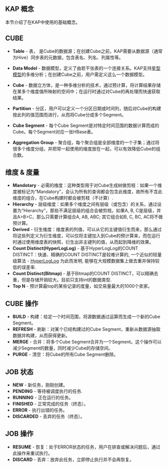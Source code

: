 ## KAP 概念

本节介绍了在KAP中使用的基础概念。

## CUBE
* __Table__ - 表， 是Cube的数据源；在创建Cube之前，KAP需要从数据源（通常为Hive）同步表的元数据，包含表名、列名、列属性等。

* __Data Model__ - 数据模型，定义了由若干张表的一个连接关系。KAP支持[星型模型](https://en.wikipedia.org/wiki/Star_schema)的多维分析；在创建Cube之前，用户需定义这么一个数据模型。

* __Cube__ - 数据立方体，是一种多维分析的技术，通过预计算，将计算结果存储在某多个维度值所映射的空间中；在运行时通过对Cube的再处理而快速获取结果。

* __Partition__ - 分区，用户可以定义一个分区日期或时间列，随后对Cube的构建按此列的值范围而进行，从而将Cube分成多个Segment。

* __Cube Segment__ - 每个Cube Segment是对特定时间范围的数据计算而成的Cube。每个Segment对应一张HBase表。

* __Aggregation Group__ - 聚合组，每个聚合组是全部维度的一个子集；通过将很多个维度分组，并把常一起使用的维度放在一起，可以有效降低Cube的组合数。

## 维度 & 度量
* __Mandotary__ - 必需的维度：这种类型用于对Cube生成树做剪枝：如果一个维度被标记为“Mandatory”，会认为所有的查询都会包含此维度，故所有不含此维度的组合，在Cube构建时都会被剪枝（不计算）.
* __Hierarchy__ - 层级维度：如果多个维度之间有层级（或包含）的关系，通过设置为“Hierarchy”，那些不满足层级的组合会被剪枝。如果A, B, C是层级，并且A>B>C，那么只需要计算组合A, AB, ABC; 其它组合如B, C, BC, AC将不做预计算。 
* __Derived__ - 衍生维度：维度表的列值，可以从它的主键值衍生而来，那么通过将这些列定义为衍生维度，可以仅将主键加入到Cube的预计算来，而在运行时通过使用维度表的快照，衍生出非主键列的值，从而起到降维的效果。
* __Count Distinct(HyperLogLog)__ - 基于HyperLogLog的COUNT DISTINCT：快速、精确的COUNT DISTINCT是较难计算的, 一个近似的轻量级算法 - [HyperLogLog](https://en.wikipedia.org/wiki/HyperLogLog) 为此而发明, 能够在大规模数据集上做去重并保持较低的误差率. 
* __Count Distinct(Bitmap)__ - 基于Bitmap的COUNT DISTINCT，可以精确去重，但是存储开销较大。目前只支持int的数据类型.
* __Top N__ - 预计算最top的某些记录的度量，如交易量最大的1000个卖家。

## CUBE 操作
* __BUILD__ - 构建：给定一个时间范围，将源数据通过运算而生成一个新的Cube Segment。
* __REFRESH__ - 刷新：对某个已经构建过的Cube Segment，重新从数据源抽取数据并构建，从而获得更新。
* __MERGE__ - 合并：将多个Cube Segment合并为一个Segment。这个操作可以减少Segment的数量，同时减少Cube的存储空间。
* __PURGE__ - 清空：将Cube的所有Cube Segment删除。

## JOB 状态
* __NEW__ - 新任务，刚刚创建。
* __PENDING__ - 等待被调度执行的任务.
* __RUNNING__ - 正在运行的任务。
* __FINISHED__ - 正常完成的任务（终态）。
* __ERROR__ - 执行出错的任务。
* __DISCARDED__ - 丢弃的任务（终态）。

## JOB 操作
* __RESUME__ - 恢复：处于ERROR状态的任务，用户在排查或解决问题后，通过此操作来重试执行。
* __DISCARD__ - 丢弃：放弃此任务，立即停止执行并不会再恢复。
